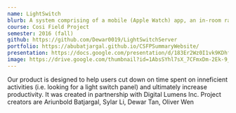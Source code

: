 ```yaml
---
name: LightSwitch
blurb: A system comprising of a mobile (Apple Watch) app, an in-room raspberry-PI, and a cloud service, demonstrating sophisticated user-centric control of Digital Lumens light fixtures.
course: Cosi Field Project
semester: 2016 (fall)
github: https://github.com/Dewar0019/LightSwitchServer
portfolio: https://abubatjargal.github.io/CSFPSummaryWebsite/
presentation: https://docs.google.com/presentation/d/183Er2Wz0I1vk9KDhffTTy5Vynp9UFAyUdb2OQj1Iea8/edit?usp=sharing
image: https://drive.google.com/thumbnail?id=1AbsSYhl7sX_7CFmxDm-2Ek-9_Wilrdgc
---
```

Our product is designed to help users cut down on time spent on inneficient activities (i.e. looking for a light switch panel) and ultimately increase productivity. It was created in partnership with Digital Lumens Inc. Project creators are Ariunbold Batjargal, Sylar Li, Dewar Tan, Oliver Wen
